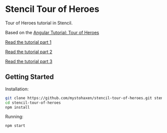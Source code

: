 # Stencil Tour of Heroes
Tour of Heroes tutorial in Stencil.

Based on the [Angular Tutorial: Tour of Heroes](https://angular.io/tutorial)

[Read the tutorial part 1](https://medium.com/mystohaxen/stencil-tutorial-tour-of-heroes-832a09ef3d82)

[Read the tutorial part 2](https://medium.com/mystohaxen/stencil-tutorial-tour-of-heroes-part-2-a6ed0b7b95ac)

[Read the tutorial part 3](https://medium.com/@mystohaxen/stencil-tutorial-tour-of-heroes-part-3-9b0e128ee664)

## Getting Started

Installation:
```bash
git clone https://github.com/mystohaxen/stencil-tour-of-heroes.git stencil-tour-of-heroes
cd stencil-tour-of-heroes
npm install
```

Running:
```bash
npm start
```

